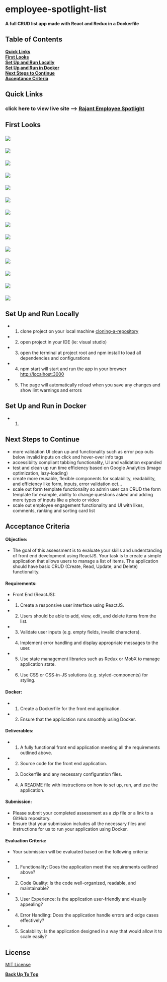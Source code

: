 # employee-spotlight-list
#### A full CRUD list app made with React and Redux in a Dockerfile


## Table of Contents

**[Quick Links](#Quick-Links)**<br>
**[First Looks](#First-Looks)**<br>
**[Set Up and Run Locally](#Set-Up-and-Run-Locally)**<br>
**[Set Up and Run in Docker](#Set-Up-and-Run-in-Docker)**<br>
**[Next Steps to Continue](#Next-Steps-to-Continue)**<br>
**[Acceptance Criteria](#Acceptance-Criteria)**<br>


## Quick Links

### click here to view live site --> [Rajant Employee Spotlight](https://rajant-employee-spotlight.com/)

## First Looks

### ![](src/images/screenshots/rajant-homepage.png)
### ![](src/images/screenshots/rajant-homepage-add.png)
### ![](src/images/screenshots/rajant-homepage-edit.png)
### ![](src/images/screenshots/rajant-homepage-delete.png)
### ![](src/images/screenshots/rajant-add-not-filled.png)
### ![](src/images/screenshots/rajant-add-validation.png)
### ![](src/images/screenshots/rajant-add-success.png)
### ![](src/images/screenshots/rajant-edit-validation.png)
### ![](src/images/screenshots/rajant-edit-success.png)
### ![](src/images/screenshots/rajant-homepage-questions-validation.png)
### ![](src/images/screenshots/rajant-homepage-questions-success.png)
### ![](src/images/screenshots/rajant-homepage-questions-add.png)
### ![](src/images/screenshots/rajant-homepage-mobile.png)
### ![](src/images/screenshots/rajant-edit-mobile.png)



## Set Up and Run Locally
- 1. clone project on your local machine [cloning-a-repository](https://docs.github.com/en/repositories/creating-and-managing-repositories/cloning-a-repository)
- 2. open project in your IDE (ie: visual studio)
- 3. open the terminal at project root and npm install to load all dependencies and configurations
- 4. npm start will start and run the app in your browser [http://localhost:3000](http://localhost:3000)
- 5. The page will automatically reload when you save any changes and show lint warnings and errors

## Set Up and Run in Docker
- 1.

## Next Steps to Continue

- more validation UI clean up and functionality such as error pop outs below invalid inputs on click and hover-over info tags
- accessibilty compliant tabbing functionality, UI and validation expanded
- test and clean up run time efficiency based on Google Analytics (image optimization, lazy-loading)
- create more reusable, flexible components for scalability, readability, and efficiency like form, inputs, error validation ect...
- scale out form template functionality so admin user can CRUD the form template for example, ability to change questions asked and adding more types of inputs like a photo or video
- scale out employee engagement functionality and UI with likes, comments, ranking and sorting card list

## Acceptance Criteria

#### Objective:
- The goal of this assessment is to evaluate your skills and understanding of front end development using ReactJS. Your task is to create a simple application that allows users to manage a list of items. The application should have basic CRUD (Create, Read, Update, and Delete) functionality.

#### Requirements:

- Front End (ReactJS):
- 1. Create a responsive user interface using ReactJS.
- 2. Users should be able to add, view, edit, and delete items from the list.
- 3. Validate user inputs (e.g. empty fields, invalid characters).
- 4. Implement error handling and display appropriate messages to the user.
- 5. Use state management libraries such as Redux or MobX to manage application state.
- 6. Use CSS or CSS-in-JS solutions (e.g. styled-components) for styling.

#### Docker:
- 1. Create a Dockerfile for the front end application.
- 2. Ensure that the application runs smoothly using Docker.

#### Deliverables:
- 1. A fully functional front end application meeting all the requirements outlined above.
- 2. Source code for the front end application.
- 3. Dockerfile and any necessary configuration files.
- 4. A README file with instructions on how to set up, run, and use the application.

#### Submission:
- Please submit your completed assessment as a zip file or a link to a GitHub repository. 
- Ensure that your submission includes all the necessary files and instructions for us to run your application using Docker.

#### Evaluation Criteria:
- Your submission will be evaluated based on the following criteria:

- 1. Functionality: Does the application meet the requirements outlined above?
- 2. Code Quality: Is the code well-organized, readable, and maintainable?
- 3. User Experience: Is the application user-friendly and visually appealing?
- 4. Error Handling: Does the application handle errors and edge cases effectively?
- 5. Scalability: Is the application designed in a way that would allow it to scale easily?

## License

[MIT License](https://opensource.org/licenses/MIT)

**[Back Up To Top](#employee-spotlight-list)**
